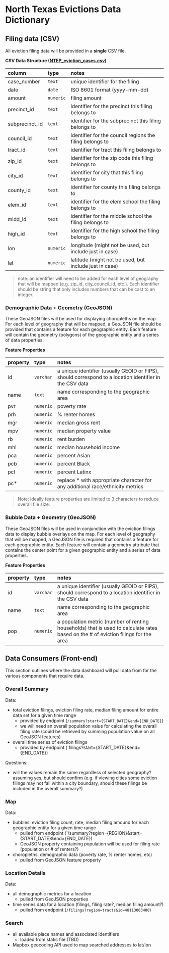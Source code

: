 # North Texas Evictions Data Dictionary

## Filing data (CSV)

All eviction filing data will be provided in a **single** CSV file.

**CSV Data Structure ([NTEP_eviction_cases.csv](https://github.com/childpovertyactionlab/cpal-evictions/blob/main/filing%20data/NTEP_eviction_cases.csv))**

| column      | type      | notes                                                    |
| :---------- | :-------- | :------------------------------------------------------- |
| case_number | `text`    | unique identifier for the filing                         |
| date        | `date`    | ISO 8601 format (yyyy-mm-dd)                             |
| amount      | `numeric` | filing amount                                            |
| precinct_id | `text`    | identifier for the precinct this filing belongs to       |
| subprecinct_id | `text` | identifier for the subprecinct this filing belongs to    |
| council_id  | `text`    | identifier for the council regions the filing belongs to |
| tract_id    | `text`    | identifier for tract this filing belongs to              |
| zip_id      | `text`    | identifier for the zip code this filing belongs to       |
| city_id     | `text`    | identifier for city that this filing belongs to          |
| county_id   | `text`    | identifier for county this filing belongs to             |
| elem_id     | `text`    | identifier for the elem school the filing belongs to     |
| midd_id     | `text`    | identifier for the middle school the filing belongs to   |
| high_id     | `text`    | identifier for the high school the filing belongs to     |
| lon         | `numeric` | longitude (might not be used, but include just in case)  |
| lat         | `numeric` | latitude (might not be used, but include just in case)   |

> note: an identifier will need to be added for each level of geography that will be mapped (e.g. zip_id, city_council_id, etc.). Each identifier should be string that only includes numbers that can be cast to an integer.

### Demographic Data + Geometry (GeoJSON)

These GeoJSON files will be used for displaying choropleths on the map. For each level of geography that will be mapped, a GeoJSON file should be provided that contains a feature for each geographic entity. Each feature will contain the geometry (polygons) of the geographic entity and a series of data properties.

**Feature Properties**

| property | type      | notes                                                                                                   |
| :------- | :-------- | :------------------------------------------------------------------------------------------------------ |
| id       | `varchar` | a unique identifier (usually GEOID or FIPS), should correspond to a location identifier in the CSV data |
| name     | `text`    | name corresponding to the geographic area                                                               |
| pvr      | `numeric` | poverty rate                                                                                            |
| prh      | `numeric` | % renter homes                                                                                          |
| mgr      | `numeric` | median gross rent                                                                                       |
| mpv      | `numeric` | median property value                                                                                   |
| rb       | `numeric` | rent burden                                                                                             |
| mhi      | `numeric` | median household income                                                                                 |
| pca      | `numeric` | percent Asian                                                                                           |
| pcb      | `numeric` | percent Black                                                                                           |
| pcl      | `numeric` | percent Latinx                                                                                          |
| pc\*     | `numeric` | replace \* with appropriate character for any additional race/ethnicity metrics                         |

> Note: ideally feature properties are limited to 3 characters to reduce overall file size.

### Bubble Data + Geometry (GeoJSON)

These GeoJSON files will be used in conjunction with the eviction filings data to display bubble overlays on the map. For each level of geography that will be mapped, a GeoJSON file is required that contains a feature for each geographic entity. Each feature will contain a geometry attribute that contains the center point for a given geographic entity and a series of data properties.

**Feature Properties**

| property | type      | notes                                                                                                                              |
| :------- | :-------- | :--------------------------------------------------------------------------------------------------------------------------------- |
| id       | `varchar` | a unique identifier (usually GEOID or FIPS), should correspond to a location identifier in the CSV data                            |
| name     | `text`    | name corresponding to the geographic area                                                                                          |
| pop      | `numeric` | a population metric (number of renting households) that is used to calculate rates based on the # of eviction filings for the area |



## Data Consumers (Front-end)

This section outlines where the data dashboard will pull data from for the various components that require data.

### Overall Summary

Data:

- total eviction filings, eviction filing rate, median filing amount for entire data set for a given time range
  - provided by endpoint (`/summary?start={START_DATE}&end={END_DATE}`)
  - we will need an overall population value for calculating the overall filing rate (could be retrieved by summing population value on all GeoJSON features)
- overall time series of eviction filings
  - provided by endpoint (`filings?start={START_DATE}&end={END_DATE})

Questions:

- will the values remain the same regardless of selected geography? assuming yes, but should confirm (e.g. if viewing cities some eviction filings may not fall within a city boundary, should these filings be included in the overall summary?)

### Map

Data:

- bubbles: eviction filing count, rate, median filing amound for each geographic entity for a given time range
  - pulled from endpoint (`/summary?region={REGION}&start={START_DATE}&end={END_DATE})
  - GeoJSON property containing population will be used for filing rate (population or # of renters?)
- choropleths: demographic data (poverty rate, % renter homes, etc)
  - pulled from GeoJSON feature property

### Location Details

Data:

- all demographic metrics for a location
  - pulled from GeoJSON properties
- time series data for a location (filings, filing rate?, median filing amount?)
  - pulled from endpoint (`/filings?region=tracts&id=48113003400`)

### Search

- all available place names and associated identifiers
  - loaded from static file (TBD)
- Mapbox geocoding API used to map searched addresses to lat/lon
